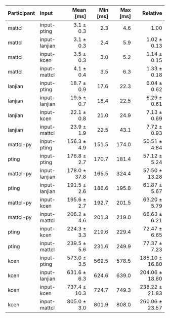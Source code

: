 | Participant | Input | Mean [ms] | Min [ms] | Max [ms] | Relative |
|:---|:---|---:|---:|---:|---:|
| mattcl | input-pting | 3.1 ± 0.3 | 2.3 | 4.6 | 1.00 |
| mattcl | input-lanjian | 3.1 ± 0.3 | 2.4 | 5.9 | 1.02 ± 0.13 |
| mattcl | input-kcen | 3.5 ± 0.3 | 3.0 | 5.2 | 1.14 ± 0.15 |
| mattcl | input-mattcl | 4.1 ± 0.4 | 3.5 | 6.3 | 1.33 ± 0.18 |
| lanjian | input-pting | 18.7 ± 0.9 | 17.6 | 22.3 | 6.04 ± 0.62 |
| lanjian | input-lanjian | 19.5 ± 0.7 | 18.4 | 22.5 | 6.29 ± 0.61 |
| lanjian | input-kcen | 22.1 ± 0.8 | 21.0 | 24.9 | 7.13 ± 0.69 |
| lanjian | input-mattcl | 23.9 ± 1.9 | 22.5 | 43.1 | 7.72 ± 0.93 |
| mattcl-py | input-pting | 156.3 ± 4.9 | 151.5 | 174.0 | 50.51 ± 4.84 |
| pting | input-pting | 176.8 ± 2.7 | 170.7 | 181.4 | 57.12 ± 5.24 |
| mattcl-py | input-lanjian | 178.0 ± 37.8 | 165.5 | 324.4 | 57.50 ± 13.28 |
| pting | input-lanjian | 191.5 ± 2.6 | 186.6 | 195.8 | 61.87 ± 5.67 |
| mattcl-py | input-kcen | 195.6 ± 2.7 | 192.7 | 201.5 | 63.20 ± 5.79 |
| mattcl-py | input-mattcl | 206.2 ± 4.6 | 201.3 | 219.0 | 66.63 ± 6.21 |
| pting | input-kcen | 224.3 ± 3.3 | 219.6 | 229.4 | 72.47 ± 6.65 |
| pting | input-mattcl | 239.5 ± 5.6 | 231.6 | 249.9 | 77.37 ± 7.23 |
| kcen | input-pting | 573.0 ± 3.5 | 569.5 | 578.5 | 185.10 ± 16.80 |
| kcen | input-lanjian | 631.6 ± 6.3 | 624.6 | 639.0 | 204.06 ± 18.60 |
| kcen | input-kcen | 737.4 ± 10.3 | 724.7 | 749.3 | 238.22 ± 21.83 |
| kcen | input-mattcl | 805.0 ± 3.0 | 801.9 | 808.0 | 260.06 ± 23.57 |
